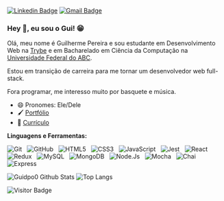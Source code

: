 [![Linkedin Badge](https://img.shields.io/badge/-LinkedIn-blue?style=flat-square&logo=Linkedin&logoColor=white&link=https://www.linkedin.com/in/gui-pereira/)](https://www.linkedin.com/in/gui-pereira/)
[![Gmail Badge](https://img.shields.io/badge/-Gmail-c14438?style=flat-square&logo=Gmail&logoColor=white&link=mailto:guilhermepdo1508@gmail.com)](mailto:guilhermepdo1508@gmail.com)

### Hey 👋, eu sou o Gui! 😁

Olá, meu nome é Guilherme Pereira e sou estudante em Desenvolvimento Web na [Trybe](https://www.betrybe.com/) e em Bacharelado em Ciência da Computação na [Universidade Federal do ABC](https://www.ufabc.edu.br/).

Estou em transição de carreira para me tornar um desenvolvedor web full-stack.

Fora programar, me interesso muito por basquete e música.

- 😄 Pronomes: Ele/Dele
- 🖌️ [Portfólio](https://guidpo0.github.io/)
- 📝 [Currículo](https://docs.google.com/document/d/12-DvPp9_A2BPmlpGKLlCIo5dLj3_iw0k/edit?usp=sharing&ouid=104499669736997630420&rtpof=true&sd=true)

**Linguagens e Ferramentas:**

![Git](https://img.shields.io/badge/-Git-black?logo=git&style=social)&nbsp;&nbsp;
![GitHub](https://img.shields.io/badge/-GitHub-black?logo=github&style=social)&nbsp;&nbsp;
![HTML5](https://img.shields.io/badge/-HTML5-black?logo=html5&style=social)&nbsp;&nbsp;
![CSS3](https://img.shields.io/badge/-CSS3-black?logo=css3&style=social)&nbsp;&nbsp;
![JavaScript](https://img.shields.io/badge/-JavaScript-black?logo=javascript&style=social)&nbsp;&nbsp;
![Jest](https://img.shields.io/badge/-Jest-black?logo=jest&style=social)&nbsp;&nbsp;
![React](https://img.shields.io/badge/-React-black?logo=react&style=social)&nbsp;&nbsp;
![Redux](https://img.shields.io/badge/-Redux-black?logo=redux&style=social)&nbsp;&nbsp;
![MySQL](https://img.shields.io/badge/-MySQL-black?logo=mysql&style=social)&nbsp;&nbsp;
![MongoDB](https://img.shields.io/badge/-MongoDB-black?logo=mongodb&style=social)&nbsp;&nbsp;
![Node.Js](https://img.shields.io/badge/-Node.Js-black?logo=node.js&style=social)&nbsp;&nbsp;
![Mocha](https://img.shields.io/badge/-Mocha-black?logo=mocha&style=social)&nbsp;&nbsp;
![Chai](https://img.shields.io/badge/-Chai-black?logo=chai&style=social)&nbsp;&nbsp;
![Express](https://img.shields.io/badge/-Express-black?logo=express&style=social)&nbsp;&nbsp;

![Guidpo0 Github Stats](https://github-readme-stats.vercel.app/api?username=guidpo0&count_private=true&show_icons=true&include_all_commits=true)
![Top Langs](https://github-readme-stats.vercel.app/api/top-langs/?username=guidpo0&hide=TeX&layout=compact)

![Visitor Badge](https://visitor-badge.laobi.icu/badge?page_id=guidpo0.guidpo0)

